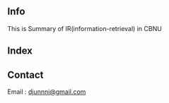 ## Info

This is Summary of IR(information-retrieval) in CBNU 

## Index



## Contact

Email : djunnni@gmail.com

